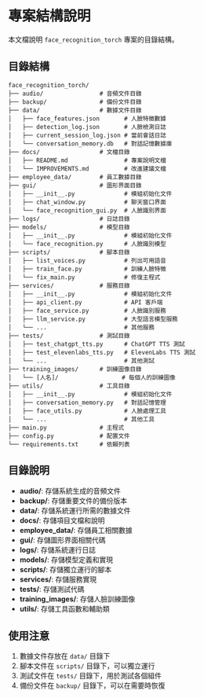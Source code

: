 # 專案結構說明

本文檔說明 `face_recognition_torch` 專案的目錄結構。

## 目錄結構

```
face_recognition_torch/
├── audio/                # 音頻文件目錄
├── backup/               # 備份文件目錄
├── data/                 # 數據文件目錄
│   ├── face_features.json       # 人臉特徵數據
│   ├── detection_log.json       # 人臉檢測日誌
│   ├── current_session_log.json # 當前會話日誌
│   └── conversation_memory.db   # 對話記憶數據庫
├── docs/                 # 文檔目錄
│   ├── README.md                # 專案說明文檔
│   └── IMPROVEMENTS.md          # 改進建議文檔
├── employee_data/        # 員工數據目錄
├── gui/                  # 圖形界面目錄
│   ├── __init__.py              # 模組初始化文件
│   ├── chat_window.py           # 聊天窗口界面
│   └── face_recognition_gui.py  # 人臉識別界面
├── logs/                 # 日誌目錄
├── models/               # 模型目錄
│   ├── __init__.py              # 模組初始化文件
│   └── face_recognition.py      # 人臉識別模型
├── scripts/              # 腳本目錄
│   ├── list_voices.py           # 列出可用語音
│   ├── train_face.py            # 訓練人臉特徵
│   └── fix_main.py              # 修復主程式
├── services/             # 服務目錄
│   ├── __init__.py              # 模組初始化文件
│   ├── api_client.py            # API 客戶端
│   ├── face_service.py          # 人臉識別服務
│   ├── llm_service.py           # 大型語言模型服務
│   └── ...                      # 其他服務
├── tests/                # 測試目錄
│   ├── test_chatgpt_tts.py      # ChatGPT TTS 測試
│   ├── test_elevenlabs_tts.py   # ElevenLabs TTS 測試
│   └── ...                      # 其他測試
├── training_images/      # 訓練圖像目錄
│   └── [人名]/                  # 每個人的訓練圖像
├── utils/                # 工具目錄
│   ├── __init__.py              # 模組初始化文件
│   ├── conversation_memory.py   # 對話記憶管理
│   ├── face_utils.py            # 人臉處理工具
│   └── ...                      # 其他工具
├── main.py               # 主程式
├── config.py             # 配置文件
└── requirements.txt      # 依賴列表
```

## 目錄說明

- **audio/**: 存儲系統生成的音頻文件
- **backup/**: 存儲重要文件的備份版本
- **data/**: 存儲系統運行所需的數據文件
- **docs/**: 存儲項目文檔和說明
- **employee_data/**: 存儲員工相關數據
- **gui/**: 存儲圖形界面相關代碼
- **logs/**: 存儲系統運行日誌
- **models/**: 存儲模型定義和實現
- **scripts/**: 存儲獨立運行的腳本
- **services/**: 存儲服務實現
- **tests/**: 存儲測試代碼
- **training_images/**: 存儲人臉訓練圖像
- **utils/**: 存儲工具函數和輔助類

## 使用注意

1. 數據文件存放在 `data/` 目錄下
2. 腳本文件在 `scripts/` 目錄下，可以獨立運行
3. 測試文件在 `tests/` 目錄下，用於測試各個組件
4. 備份文件在 `backup/` 目錄下，可以在需要時恢復
